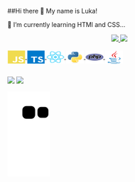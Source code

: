 ##Hi there 👋 My name is Luka!

🌱 I’m currently learning HTMl and CSS...

<div align="center">
  <a href="https://github.com/luka9kw">
  <img height="180em" src="https://github-readme-stats.vercel.app/api?username=luka9kw&show_icons=true&theme=dark&include_all_commits=true&count_private=true"/>
  <img height="180em" src="https://github-readme-stats.vercel.app/api/top-langs/?username=luka9kw&layout=compact&langs_count=8&theme=dark"/>
</div>

<div style="display: inline_block"><br>
  <img align="center" alt="Luka-Js" height="30" width="40" src="https://raw.githubusercontent.com/devicons/devicon/master/icons/javascript/javascript-plain.svg">
  <img align="center" alt="treepo-Ts" height="30" width="40" src="https://raw.githubusercontent.com/devicons/devicon/master/icons/typescript/typescript-plain.svg">
  <img align="center" alt="treepo-React" height="30" width="40" src="https://raw.githubusercontent.com/devicons/devicon/master/icons/react/react-original.svg">
  <img align="center" alt="treepo-Python" height="30" width="40" src="https://raw.githubusercontent.com/devicons/devicon/master/icons/python/python-original.svg">
  <img align="center" alt="treepo-php" height="30" width="40" src="https://raw.githubusercontent.com/devicons/devicon/master/icons/php/php-original.svg">
  <img align="center" alt="treepo-java" height="30" width="40" src="https://raw.githubusercontent.com/devicons/devicon/master/icons/java/java-original.svg">
</div>

## 


<div> 
  <a href="https://instagram.com/lukawake" target="_blank"><img src="https://img.shields.io/badge/-Instagram-%23E4405F?style=for-the-badge&logo=instagram&logoColor=white" target="_blank"></a>
  <a href = "mailto:luka9kw@gmail.com"><img src="https://img.shields.io/badge/-Gmail-%23333?style=for-the-badge&logo=gmail&logoColor=white" target="_blank"></a>
 
  ![Snake animation](https://github.com/rafaballerini/rafaballerini/blob/output/github-contribution-grid-snake.svg)
 
</div>

